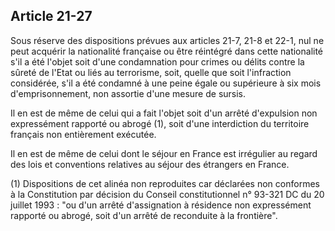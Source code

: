 Article 21-27
----
Sous réserve des dispositions prévues aux articles 21-7, 21-8 et 22-1, nul ne
peut acquérir la nationalité française ou être réintégré dans cette nationalité
s'il a été l'objet soit d'une condamnation pour crimes ou délits contre la
sûreté de l'Etat ou liés au terrorisme, soit, quelle que soit l'infraction
considérée, s'il a été condamné à une peine égale ou supérieure à six mois
d'emprisonnement, non assortie d'une mesure de sursis.

Il en est de même de celui qui a fait l'objet soit d'un arrêté d'expulsion non
expressément rapporté ou abrogé (1), soit d'une interdiction du territoire
français non entièrement exécutée.

Il en est de même de celui dont le séjour en France est irrégulier au regard des
lois et conventions relatives au séjour des étrangers en France.

(1) Dispositions de cet alinéa non reproduites car déclarées non conformes à la
Constitution par décision du Conseil constitutionnel n° 93-321 DC du 20 juillet
1993 : "ou d'un arrêté d'assignation à résidence non expressément rapporté ou
abrogé, soit d'un arrêté de reconduite à la frontière".
